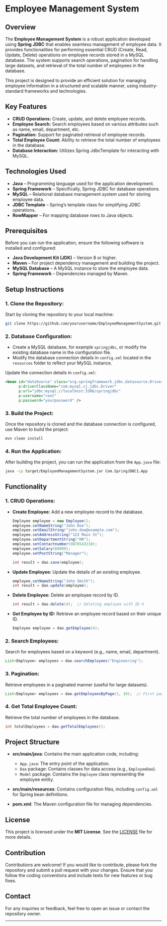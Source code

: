 

# Employee Management System

## Overview
The **Employee Management System** is a robust application developed using **Spring JDBC** that enables seamless management of employee data. It provides functionalities for performing essential CRUD (Create, Read, Update, Delete) operations on employee records stored in a MySQL database. The system supports search operations, pagination for handling large datasets, and retrieval of the total number of employees in the database.

This project is designed to provide an efficient solution for managing employee information in a structured and scalable manner, using industry-standard frameworks and technologies.

## Key Features
- **CRUD Operations:** Create, update, and delete employee records.
- **Employee Search:** Search employees based on various attributes such as name, email, department, etc.
- **Pagination:** Support for paginated retrieval of employee records.
- **Total Employee Count:** Ability to retrieve the total number of employees in the database.
- **Database Interaction:** Utilizes Spring JdbcTemplate for interacting with MySQL.

## Technologies Used
- **Java** – Programming language used for the application development.
- **Spring Framework** – Specifically, Spring JDBC for database operations.
- **MySQL** – Relational database management system used for storing employee data.
- **JDBC Template** – Spring’s template class for simplifying JDBC operations.
- **RowMapper** – For mapping database rows to Java objects.

## Prerequisites
Before you can run the application, ensure the following software is installed and configured:
- **Java Development Kit (JDK)** – Version 8 or higher.
- **Maven** – For project dependency management and building the project.
- **MySQL Database** – A MySQL instance to store the employee data.
- **Spring Framework** – Dependencies managed by Maven.

## Setup Instructions

### 1. Clone the Repository:
Start by cloning the repository to your local machine:
```bash
git clone https://github.com/yourusername/EmployeeManagementSystem.git
```

### 2. Database Configuration:
- Create a MySQL database, for example `springjdbc`, or modify the existing database name in the configuration file.
- Modify the database connection details in `config.xml` located in the `resources` folder to reflect your MySQL instance.

Update the connection details in `config.xml`:
```xml
<bean id="dataSource" class="org.springframework.jdbc.datasource.DriverManagerDataSource"
      p:driverClassName="com.mysql.cj.jdbc.Driver"
      p:url="jdbc:mysql://localhost:3306/springjdbc"
      p:username="root"
      p:password="yourpassword" />
```

### 3. Build the Project:
Once the repository is cloned and the database connection is configured, use Maven to build the project:
```bash
mvn clean install
```

### 4. Run the Application:
After building the project, you can run the application from the `App.java` file:
```bash
java -cp target/EmployeeManagementSystem.jar Com.SpringJDBC1.App
```

## Functionality

### 1. **CRUD Operations:**
- **Create Employee:**
  Add a new employee record to the database.
  ```java
  Employee employee = new Employee();
  employee.setNameString("John Doe");
  employee.setEmailString("john.doe@example.com");
  employee.setAddressString("123 Main St");
  employee.setDepartmentString("HR");
  employee.setContactnumber(9876543210);
  employee.setSalary(60000);
  employee.setPostString("Manager");

  int result = dao.save(employee);
  ```

- **Update Employee:**
  Update the details of an existing employee.
  ```java
  employee.setNameString("John Smith");
  int result = dao.update(employee);
  ```

- **Delete Employee:**
  Delete an employee record by ID.
  ```java
  int result = dao.delete(4);  // Deleting employee with ID 4
  ```

- **Get Employee by ID:**
  Retrieve an employee record based on their unique ID.
  ```java
  Employee employee = dao.getEmployee(4);
  ```

### 2. **Search Employees:**
Search for employees based on a keyword (e.g., name, email, department).
```java
List<Employee> employees = dao.searchEmployees("Engineering");
```

### 3. **Pagination:**
Retrieve employees in a paginated manner (useful for large datasets).
```java
List<Employee> employees = dao.getEmployeesByPage(1, 10);  // First page, 10 employees per page
```

### 4. **Get Total Employee Count:**
Retrieve the total number of employees in the database.
```java
int totalEmployees = dao.getTotalEmployees();
```

## Project Structure

- **src/main/java**: Contains the main application code, including:
  - `App.java`: The entry point of the application.
  - `Dao` package: Contains classes for data access (e.g., `EmployeeDao`).
  - `Model` package: Contains the `Employee` class representing the employee entity.
  
- **src/main/resources**: Contains configuration files, including `config.xml` for Spring bean definitions.

- **pom.xml**: The Maven configuration file for managing dependencies.

## License
This project is licensed under the **MIT License**. See the [LICENSE](LICENSE) file for more details.

## Contribution
Contributions are welcome! If you would like to contribute, please fork the repository and submit a pull request with your changes. Ensure that you follow the coding conventions and include tests for new features or bug fixes.

## Contact
For any inquiries or feedback, feel free to open an issue or contact the repository owner.

---

